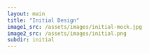 ```yaml
---
layout: main
title: "Initial Design"
image1_src: /assets/images/initial-mock.jpg
image2_src: /assets/images/initial.png
subdir: initial
---
```

